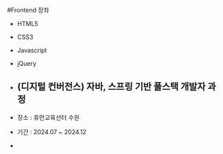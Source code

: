 #Frontend 장좌
- HTML5
- CSS3
- Javascript
- jQuery

- ## (디지털 컨버전스) 자바, 스프링 기반 풀스택 개발자 과정
- 장소 : 휴먼교육선터 수원
- 기간 : 2024.07 ~ 2024.12
- 
